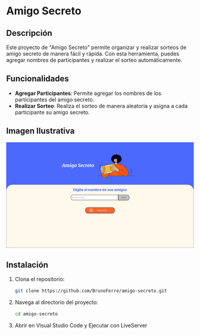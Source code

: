 # Amigo Secreto

## Descripción
Este proyecto de "Amigo Secreto" permite organizar y realizar sorteos de amigo secreto de manera fácil y rápida. Con esta herramienta, puedes agregar nombres de participantes y realizar el sorteo automáticamente.

## Funcionalidades
- **Agregar Participantes**: Permite agregar los nombres de los participantes del amigo secreto.
- **Realizar Sorteo**: Realiza el sorteo de manera aleatoria y asigna a cada participante su amigo secreto.


## Imagen Ilustrativa
![Imagen Demostrativo](/assets/captura.png)

## Instalación
1. Clona el repositorio:
    ```bash
    git clone https://github.com/BrunoFerre/amigo-secreto.git
    ```
2. Navega al directorio del proyecto:
    ```bash
    cd amigo-secreto
    ```
3. Abrir en Visual Studio Code y Ejecutar con LiveServer

